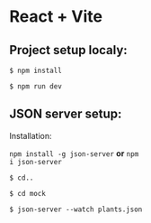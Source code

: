 # React + Vite

<h2>Project setup localy:</h2>

<code>$ npm install</code>

<code>$ npm run dev</code>

<h2>JSON server setup: </h2>

Installation:

<code>npm install -g json-server</code>
<strong>or</strong>
<code>npm i json-server</code>

<code>$ cd..</code>

<code>$ cd mock</code>

<code>$ json-server --watch plants.json</code>